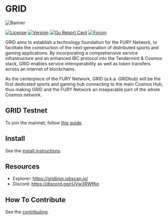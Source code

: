 # GRID

![Banner](https://raw.githubusercontent.com/gridiron-zone/gridiron/master/docs/pics/grid.jpg)

[![License](https://img.shields.io/github/license/gridiron-zone/gridiron.svg)](https://github.com/gridiron-zone/gridiron/blob/master/LICENSE)
[![Version](https://img.shields.io/github/tag/gridiron-zone/gridiron.svg)](https://github.com/gridiron-zone/gridiron/releases)
[![Go Report Card](https://goreportcard.com/badge/github.com/gridiron-zone/gridiron)](https://goreportcard.com/report/github.com/gridiron-zone/gridiron)
[![Forum](https://img.shields.io/discourse/https/forum.irisnet.org/topics.svg)](https://forum.irisnet.org/)

GRID aims to establish a technology foundation for the FURY Network, to facilitate the construction of the next-generation of distributed sports and gaming applications. By incorporating a comprehensive service infrastructure and an enhanced IBC protocol into the Tendermint & Cosmos stack, GRID enables service interoperability as well as token transfers across an internet of blockchains.

As the centerpiece of the FURY Network, GRID (a.k.a. GRIDhub) will be the first dedicated sports and gaming hub connecting to the main Cosmos Hub, thus making GRID and the FURY Network an inseparable part of the whole Cosmos network.

## GRID Testnet

To join the mainnet, follow [this guide](https://www.irisnet.org/docs/get-started/testnet.html).

## Install

See the [install instructions](https://www.irisnet.org/docs/get-started/install.html).

## Resources

* Explorer: <https://gridiron.iobscan.io/>
* Discord: <https://discord.gg/rUVw3RWfKp>

## How To Contribute

See the [contributing](./CONTRIBUTING.md).
